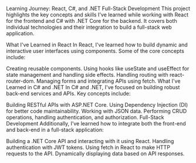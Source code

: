 Learning Journey: React, C#, and .NET Full-Stack Development
This project highlights the key concepts and skills I've learned while working with React for the frontend and C# with .NET Core for the backend. It covers both individual technologies and their integration to build a full-stack web application.

What I've Learned in React
In React, I've learned how to build dynamic and interactive user interfaces using components. Some of the core concepts include:

Creating reusable components.
Using hooks like useState and useEffect for state management and handling side effects.
Handling routing with react-router-dom.
Managing forms and integrating APIs using fetch.
What I've Learned in C# and .NET
In C# and .NET, I've focused on building robust back-end services and APIs. Key concepts include:

Building RESTful APIs with ASP.NET Core.
Using Dependency Injection (DI) for better code maintainability.
Working with JSON data.
Performing CRUD operations, handling authentication, and authorization.
Full-Stack Development
Additionally, I’ve learned how to integrate both the front-end and back-end in a full-stack application:

Building a .NET Core API and interacting with it using React.
Handling authentication with JWT tokens.
Using fetch in React to make HTTP requests to the API.
Dynamically displaying data based on API responses.
